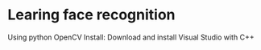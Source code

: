 # Learing face recognition

Using python OpenCV
Install:
Download and install Visual Studio with C++
